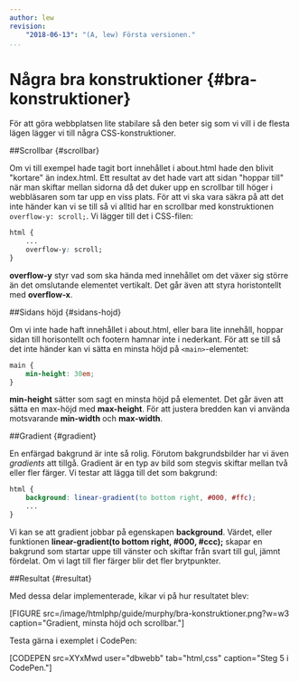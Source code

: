 ```yaml
---
author: lew
revision:
    "2018-06-13": "(A, lew) Första versionen."
...
```

Några bra konstruktioner {#bra-konstruktioner}
=======================

För att göra webbplatsen lite stabilare så den beter sig som vi vill i de flesta lägen lägger vi till några CSS-konstruktioner.



##Scrollbar {#scrollbar}

Om vi till exempel hade tagit bort innehållet i about.html hade den blivit "kortare" än index.html. Ett resultat av det hade vart att sidan "hoppar till" när man skiftar mellan sidorna då det duker upp en scrollbar till höger i webbläsaren som tar upp en viss plats. För att vi ska vara säkra på att det inte händer kan vi se till så vi alltid har en scrollbar med konstruktionen `overflow-y: scroll;`. Vi lägger till det i CSS-filen:

```css
html {
    ...
    overflow-y: scroll;
}
```

**overflow-y** styr vad som ska hända med innehållet om det växer sig större än det omslutande elementet vertikalt. Det går även att styra horistontellt med **overflow-x**.



##Sidans höjd {#sidans-hojd}

Om vi inte hade haft innehållet i about.html, eller bara lite innehåll, hoppar sidan till horisontellt och footern hamnar inte i nederkant. För att se till så det inte händer kan vi sätta en minsta höjd på `<main>`-elementet:

```css
main {
    min-height: 30em;
}
```

**min-height** sätter som sagt en minsta höjd på elementet. Det går även att sätta en max-höjd med **max-height**. För att justera bredden kan vi använda motsvarande **min-width** och **max-width**.



##Gradient {#gradient}

En enfärgad bakgrund är inte så rolig. Förutom bakgrundsbilder har vi även *gradients* att tillgå. Gradient är en typ av bild som stegvis skiftar mellan två eller fler färger. Vi testar att lägga till det som bakgrund:

```css
html {
    background: linear-gradient(to bottom right, #000, #ffc);
    ...
}
```

Vi kan se att gradient jobbar på egenskapen **background**. Värdet, eller funktionen **linear-gradient(to bottom right, #000, #ccc);** skapar en bakgrund som startar uppe till vänster och skiftar från svart till gul, jämnt fördelat. Om vi lagt till fler färger blir det fler brytpunkter.



##Resultat {#resultat}

Med dessa delar implementerade, kikar vi på hur resultatet blev:

[FIGURE src=/image/htmlphp/guide/murphy/bra-konstruktioner.png?w=w3 caption="Gradient, minsta höjd och scrollbar."]

Testa gärna i exemplet i CodePen:

[CODEPEN src=XYxMwd user="dbwebb" tab="html,css" caption="Steg 5 i CodePen."]
